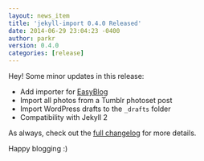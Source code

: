 ```yaml
---
layout: news_item
title: 'jekyll-import 0.4.0 Released'
date: 2014-06-29 23:04:23 -0400
author: parkr
version: 0.4.0
categories: [release]
---
```


Hey! Some minor updates in this release:

* Add importer for [EasyBlog](http://stackideas.com/easyblog)
* Import all photos from a Tumblr photoset post
* Import WordPress drafts to the `_drafts` folder
* Compatibility with Jekyll 2

As always, check out the [full changelog](/docs/history/) for more details.

Happy blogging :)
